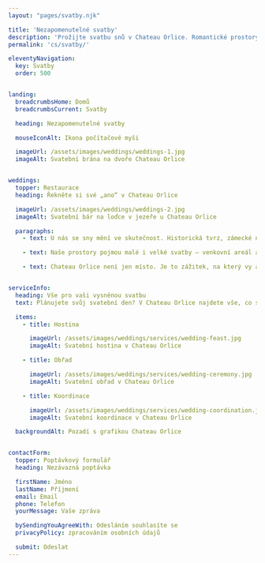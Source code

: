 ```yaml
---
layout: "pages/svatby.njk"

title: 'Nezapomenutelné svatby'
description: 'Prožijte svatbu snů v Chateau Orlice. Romantické prostory, prvotřídní služby a kouzelné prostředí Orlických hor pro váš velký den.'
permalink: 'cs/svatby/'

eleventyNavigation:
  key: Svatby
  order: 500


landing:
  breadcrumbsHome: Domů
  breadcrumbsCurrent: Svatby

  heading: Nezapomenutelné svatby

  mouseIconAlt: Ikona počítačové myši

  imageUrl: /assets/images/weddings/weddings-1.jpg
  imageAlt: Svatební brána na dvoře Chateau Orlice


weddings:
  topper: Restaurace
  heading: Řekněte si své „ano“ v Chateau Orlice

  imageUrl: /assets/images/weddings/weddings-2.jpg
  imageAlt: Svatební bár na loďce v jezeře u Chateau Orlice

  paragraphs:
    - text: U nás se sny mění ve skutečnost. Historická tvrz, zámecké nádvoří i okolní příroda tvoří kouzelnou kulisu pro jeden z nejdůležitějších dnů vašeho života. Ať už toužíte po romantickém obřadu pod širým nebem u rybníka, slavnostní hostině ve sloupovém sále, nebo komorním setkání v loveckém salonku, každé místo v sobě nese jedinečnou atmosféru a eleganci.

    - text: Naše prostory pojmou malé i velké svatby – venkovní areál až 150 hostů, jednotlivé sály 60–80 osob. Společně s vámi vytvoříme svatbu přesně podle vašich představ – s péčí, vkusem a smyslem pro detail.

    - text: Chateau Orlice není jen místo. Je to zážitek, na který vy ani vaši hosté nezapomenete.


serviceInfo:
  heading: Vše pro vaši vysněnou svatbu
  text: Plánujete svůj svatební den? V Chateau Orlice najdete vše, co si přejete – na jednom místě. Nabízíme stylové ubytování pro vás i vaše hosty, romantická místa pro obřad, slavnostní hostinu s prvotřídní gastronomií i prostor pro večerní zábavu. Nechybí ani wellness pro dokonalý odpočinek a kouzelné prostředí pro nezapomenutelné svatební fotografie.

  items:
    - title: Hostina

      imageUrl: /assets/images/weddings/services/wedding-feast.jpg
      imageAlt: Svatební hostina v Chateau Orlice

    - title: Obřad

      imageUrl: /assets/images/weddings/services/wedding-ceremony.jpg
      imageAlt: Svatební obřad v Chateau Orlice

    - title: Koordinace

      imageUrl: /assets/images/weddings/services/wedding-coordination.jpg
      imageAlt: Svatební koordinace v Chateau Orlice

  backgroundAlt: Pozadí s grafikou Chateau Orlice


contactForm:
  topper: Poptávkový formulář
  heading: Nezávazná poptávka

  firstName: Jméno
  lastName: Příjmení
  email: Email
  phone: Telefon
  yourMessage: Vaše zpráva

  bySendingYouAgreeWith: Odesláním souhlasíte se
  privacyPolicy: zpracováním osobních údajů

  submit: Odeslat
---
```

